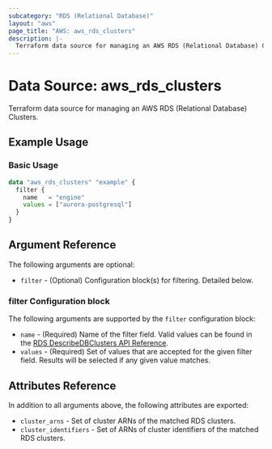 ```yaml
---
subcategory: "RDS (Relational Database)"
layout: "aws"
page_title: "AWS: aws_rds_clusters"
description: |-
  Terraform data source for managing an AWS RDS (Relational Database) Clusters.
---
```


# Data Source: aws_rds_clusters

Terraform data source for managing an AWS RDS (Relational Database) Clusters.

## Example Usage

### Basic Usage

```terraform
data "aws_rds_clusters" "example" {
  filter {
    name   = "engine"
    values = ["aurora-postgresql"]
  }
}
```

## Argument Reference

The following arguments are optional:

* `filter` - (Optional) Configuration block(s) for filtering. Detailed below.

### filter Configuration block

The following arguments are supported by the `filter` configuration block:

* `name` - (Required) Name of the filter field. Valid values can be found in the [RDS DescribeDBClusters API Reference](https://docs.aws.amazon.com/AmazonRDS/latest/APIReference/API_DescribeDBClusters.html).
* `values` - (Required) Set of values that are accepted for the given filter field. Results will be selected if any given value matches.

## Attributes Reference

In addition to all arguments above, the following attributes are exported:

* `cluster_arns` - Set of cluster ARNs of the matched RDS clusters.
* `cluster_identifiers` - Set of ARNs of cluster identifiers of the matched RDS clusters.
